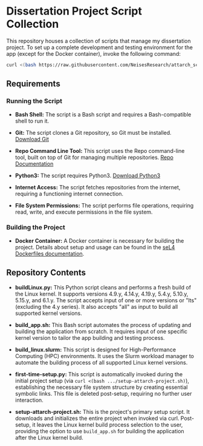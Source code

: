# Dissertation Project Script Collection

This repository houses a collection of scripts that manage my dissertation project. To set up a complete development and testing environment for the app (except for the Docker container), invoke the following command:

```bash
curl <(bash https://raw.githubusercontent.com/NeisesResearch/attarch_scripts/master/setup-attarch-project.sh)
```

## Requirements

### Running the Script

- **Bash Shell:** The script is a Bash script and requires a Bash-compatible shell to run it.

- **Git:** The script clones a Git repository, so Git must be installed. [Download Git](https://git-scm.com/)

- **Repo Command Line Tool:** This script uses the Repo command-line tool, built on top of Git for managing multiple repositories. [Repo Documentation](https://source.android.com/setup/develop/repo)

- **Python3:** The script requires Python3. [Download Python3](https://www.python.org/)

- **Internet Access:** The script fetches repositories from the internet, requiring a functioning internet connection.

- **File System Permissions:** The script performs file operations, requiring read, write, and execute permissions in the file system.

### Building the Project

- **Docker Container:** A Docker container is necessary for building the project. Details about setup and usage can be found in the [seL4 Dockerfiles documentation](https://docs.sel4.systems/projects/dockerfiles/).

## Repository Contents

- **buildLinux.py:** This Python script cleans and performs a fresh build of the Linux kernel. It supports versions 4.9.y, 4.14.y, 4.19.y, 5.4.y, 5.10.y, 5.15.y, and 6.1.y. The script accepts input of one or more versions or "lts" (excluding the 4.y series). It also accepts "all" as input to build all supported kernel versions.

- **build_app.sh:** This Bash script automates the process of updating and building the application from scratch. It requires input of one specific kernel version to tailor the app building and testing process.

- **build_linux.slurm:** This script is designed for High-Performance Computing (HPC) environments. It uses the Slurm workload manager to automate the building process of all supported Linux kernel versions.

- **first-time-setup.py:** This script is automatically invoked during the initial project setup (via `curl <(bash .../setup-attarch-project.sh)`), establishing the necessary file system structure by creating essential symbolic links. This file is deleted post-setup, requiring no further user interaction.

- **setup-attarch-project.sh:** This is the project's primary setup script. It downloads and initializes the entire project when invoked via curl. Post-setup, it leaves the Linux kernel build process selection to the user, providing the option to use `build_app.sh` for building the application after the Linux kernel build.
